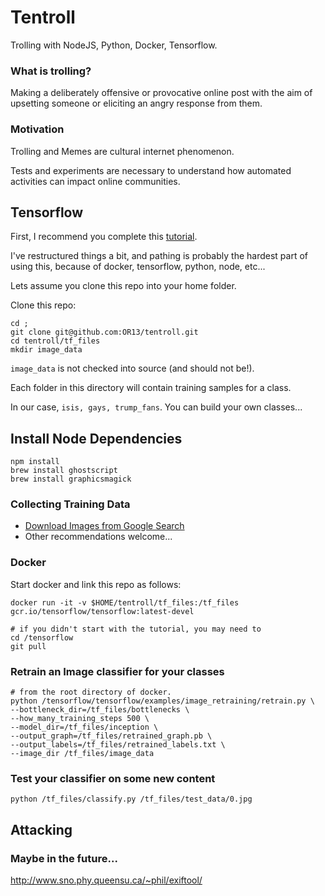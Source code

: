 # Tentroll

Trolling with NodeJS, Python, Docker, Tensorflow.

### What is trolling?

Making a deliberately offensive or provocative online post with the aim of upsetting someone or eliciting an angry response from them.

### Motivation 

Trolling and Memes are cultural internet phenomenon. 

Tests and experiments are necessary to understand how automated activities can impact online communities. 

## Tensorflow

First, I recommend you complete this [tutorial](https://codelabs.developers.google.com/codelabs/tensorflow-for-poets).

I've restructured things a bit, and pathing is probably the hardest part of using this, because of docker, tensorflow, python, node, etc...

Lets assume you clone this repo into your home folder.

Clone this repo:

```
cd ;
git clone git@github.com:OR13/tentroll.git
cd tentroll/tf_files
mkdir image_data
```

`image_data` is not checked into source (and should not be!). 

Each folder in this directory will contain training samples for a class.

In our case, `isis, gays, trump_fans`. You can build your own classes...

## Install Node Dependencies

```
npm install 
brew install ghostscript
brew install graphicsmagick
```

### Collecting Training Data

- [Download Images from Google Search](https://chrome.google.com/webstore/detail/fatkun-batch-download-ima/nnjjahlikiabnchcpehcpkdeckfgnohf?hl=en)
- Other recommendations welcome...

### Docker

Start docker and link this repo as follows:

```
docker run -it -v $HOME/tentroll/tf_files:/tf_files gcr.io/tensorflow/tensorflow:latest-devel 

# if you didn't start with the tutorial, you may need to
cd /tensorflow
git pull

```

### Retrain an Image classifier for your classes

```
# from the root directory of docker.
python /tensorflow/tensorflow/examples/image_retraining/retrain.py \
--bottleneck_dir=/tf_files/bottlenecks \
--how_many_training_steps 500 \
--model_dir=/tf_files/inception \
--output_graph=/tf_files/retrained_graph.pb \
--output_labels=/tf_files/retrained_labels.txt \
--image_dir /tf_files/image_data
```

### Test your classifier on some new content
```
python /tf_files/classify.py /tf_files/test_data/0.jpg

```

## Attacking



### Maybe in the future...
http://www.sno.phy.queensu.ca/~phil/exiftool/

